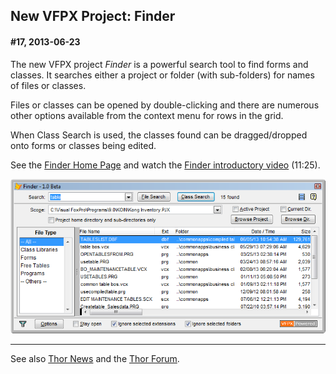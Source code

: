 
New VFPX Project: Finder
---

#### <a name="Headline17">#17, 2013-06-23</a>
 

The new VFPX project *Finder* is a powerful search tool to find forms and classes. It searches either a project or folder (with sub-folders) for names of files or classes.

Files or classes can be opened by double-clicking and there are numerous other options available from the context menu for rows in the grid.

When Class Search is used, the classes found can be dragged/dropped onto forms or classes being edited.

See the [Finder Home Page](https://github.com/VFPX/Finder) and watch the [Finder introductory video](https://www.youtube.com/watch?v=uL4a9gsCLlk) (11:25).

![](Images/Thor_News_SNAGHTML3cdc777.png)

---
See also [Thor News](../Thor_news.md) and the [Thor Forum](https://groups.google.com/forum/?fromgroups#!forum/FoxProThor).  


